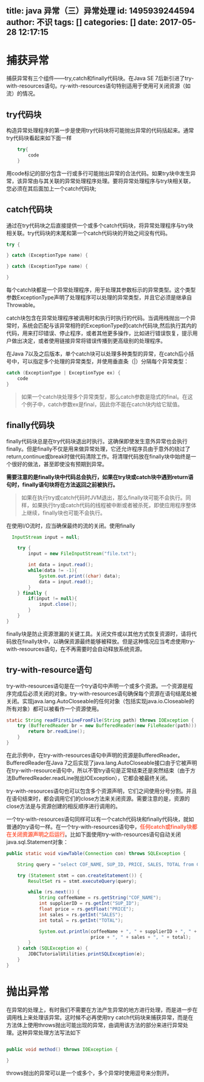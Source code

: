 title: java 异常（三）异常处理
id: 1495939244594
author: 不识
tags: []
categories: []
date: 2017-05-28 12:17:15
---
# 捕获异常
捕获异常有三个组件——try,catch和finally代码块。在Java SE 7后新引进了try-with-resources语句。ry-with-resources语句特别适用于使用可关闭资源（如流）的情况。

## try代码块

构造异常处理程序的第一步是使用try代码块将可能抛出异常的代码括起来。通常try代码块看起来如下面一样
```java
	try{
		code
	}
```
<!-- more -->
用code标记的部分包含一行或多行可能抛出异常的合法代码。如果try块中发生异常，该异常由与其关联的异常处理程序处理。要将异常处理程序与try块相关联，您必须在其后面加上一个catch代码块;
## catch代码块
通过在try代码块之后直接提供一个或多个catch代码块，将异常处理程序与try块相关联。try代码块的末尾和第一个catch代码块的开始之间没有代码。
```java
try {

} catch (ExceptionType name) {

} catch (ExceptionType name) {

}
```
每个catch块都是一个异常处理程序，用于处理其参数标示的异常类型。这个类型参数ExceptionType声明了处理程序可以处理的异常类型，并且它必须是继承自Throwable。

catch块包含在异常处理程序被调用时和执行时执行的代码。当调用栈抛出一个异常时，系统会匹配与该异常相符的ExceptionType的catch代码块,然后执行其内的代码，用来打印错误、停止程序，或者其他更多操作，比如进行错误恢复，提示用户做出决定，或者使用链接异常将错误传播到更高级别的处理程序。

在Java 7以及之后版本，单个catch块可以处理多种类型的异常，在catch后小括号中，可以指定多个处理的异常类型，并使用垂直条（|）分隔每个异常类型：
```java
catch (ExceptionType | ExceptionType ex) {
 	code
}

```
>如果一个catch块处理多个异常类型，那么catch参数是隐式的final。在这个例子中，catch参数ex是final，因此你不能在catch块内给它赋值。

## finally代码块

finally代码块总是在try代码块退出时执行。这确保即使发生意外异常也会执行finally。但是finally不仅是用来做异常处理，它还允许程序员由于意外的绕过了return,continue或break时做代码清除工作。将清理代码放在finally块中始终是一个很好的做法，甚至即使没有预期到异常。

**需要注意的是finally块中代码总会执行，如果在try块或catch块中遇到return语句时，finally语句块将在方法返回之前被执行。**
>如果在执行try或catch代码时JVM退出，那么finally块可能不会执行。同样，如果执行try或catch代码的线程被中断或者被杀死，即使应用程序整体上继续，finally块也可能不会执行。

在使用I/O流时，应当确保最终的流的关闭。使用finally
```java
  InputStream input = null;

    try {
        input = new FileInputStream("file.txt");

        int data = input.read();
        while(data != -1){
            System.out.print((char) data);
            data = input.read();
        }
    } finally {
        if(input != null){
            input.close();
        }
    }
}

```

finally块是防止资源泄漏的关键工具。关闭文件或以其他方式恢复资源时，请将代码放在finally块中，以确保资源最终能够被释放。但是这种情况应当考虑使用try-with-resources语句，在不再需要时会自动释放系统资源。

## try-with-resource语句
try-with-resources语句是在一个try语句中声明一个或多个资源。一个资源是程序完成后必须关闭的对象。try-with-resources语句确保每个资源在语句结尾处被关闭。实现java.lang.AutoCloseable的任何对象（包括实现java.io.Closeable的所有对象）都可以被看作一个资源使用。

```java
static String readFirstLineFromFile(String path) throws IOException {
    try (BufferedReader br = new BufferedReader(new FileReader(path))) {
        return br.readLine();
    }
}

```
在此示例中，在try-with-resources语句中声明的资源是BufferedReader。BufferedReader在Java 7之后实现了java.lang.AutoCloseable接口由于它被声明在try-with-resource语句中，所以不管try语句是正常结束还是突然结束（由于方法BufferedReader.readLine抛出IOException），它都会被最终关闭。

try-with-resources语句也可以包含多个资源声明，它们之间使用分号分割。并且在语句结束时，都会调用它们的close方法来关闭资源。需要注意的是，资源的close方法是与资源创建的相反顺序进行调用的。

一个try-with-resources语句同样可以有一个catch代码块和finally代码块，就如普通的try语句一样。在一个try-with-resources语句中，**<font color=tomato >任何catch或finally块都在关闭资源声明之后运行</font>**。比如下面使用try-with-resources语句自动关闭java.sql.Statement对象：
```java
public static void viewTable(Connection con) throws SQLException {

    String query = "select COF_NAME, SUP_ID, PRICE, SALES, TOTAL from COFFEES";

    try (Statement stmt = con.createStatement()) {
        ResultSet rs = stmt.executeQuery(query);

        while (rs.next()) {
            String coffeeName = rs.getString("COF_NAME");
            int supplierID = rs.getInt("SUP_ID");
            float price = rs.getFloat("PRICE");
            int sales = rs.getInt("SALES");
            int total = rs.getInt("TOTAL");

            System.out.println(coffeeName + ", " + supplierID + ", " + 
                               price + ", " + sales + ", " + total);
        }
    } catch (SQLException e) {
        JDBCTutorialUtilities.printSQLException(e);
    }
}

```

# 抛出异常

在异常的处理上，有时我们不需要在方法产生异常的地方进行处理，而是进一步在调用栈上来处理该异常。这时候不必再使用try catch代码块来捕获异常，而是在方法体上使用throws抛出可能出现的异常，由调用该方法的部分来进行异常处理。这种异常处理方法写法如下

```java

public void method() throws IOException {

}
```
throws抛出的异常可以是一个或多个，多个异常时使用逗号来分割开。